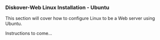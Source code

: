 ### Diskover-Web Linux Installation - Ubuntu

This section will cover how to configure Linux to be a Web server using Ubuntu.

Instructions to come...
